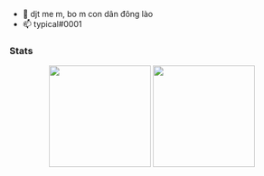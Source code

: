 - 👋 djt me m, bo m con dân đông lào
- 📫 typical#0001

### Stats
<div align="center">
  <img height="180em" src="https://github-readme-stats.vercel.app/api?username=TypicalShavonne&count_private=true&show_icons=true&theme=dark" />
  <img height="180em" src="https://github-readme-stats.vercel.app/api/top-langs/?username=TypicalShavonne&theme=dark&layout=compact&langs_count=6" />
</div>
